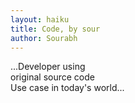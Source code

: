 ```yaml
---
layout: haiku
title: Code, by sour 
author: Sourabh
---
```


...Developer using<br>
original source code<br>
Use case in today's world...<br>
